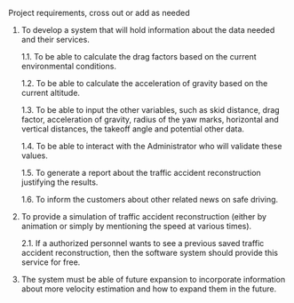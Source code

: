 Project requirements, cross out or add as needed

1. To develop a system that will hold information about the data needed and their services.

    1.1. To be able to calculate the drag factors based on the current environmental conditions.

    1.2. To be able to calculate the acceleration of gravity based on the current altitude.

    1.3. To be able to input the other variables, such as skid distance, drag factor, acceleration of gravity, radius of the yaw marks, horizontal and vertical distances, the takeoff angle and potential other data.

    1.4. To be able to interact with the Administrator who will validate these values.

    1.5. To generate a report about the traffic accident reconstruction justifying the results.

    1.6. To inform the customers about other related news on safe driving.

2. To provide a simulation of traffic accident reconstruction (either by animation or simply by mentioning the speed at various times).
    
    2.1. If a authorized personnel wants to see a previous saved traffic accident reconstruction, then the software system should provide this service for free.

3. The system must be able of future expansion to incorporate information about more velocity estimation and how to expand them in the future.
